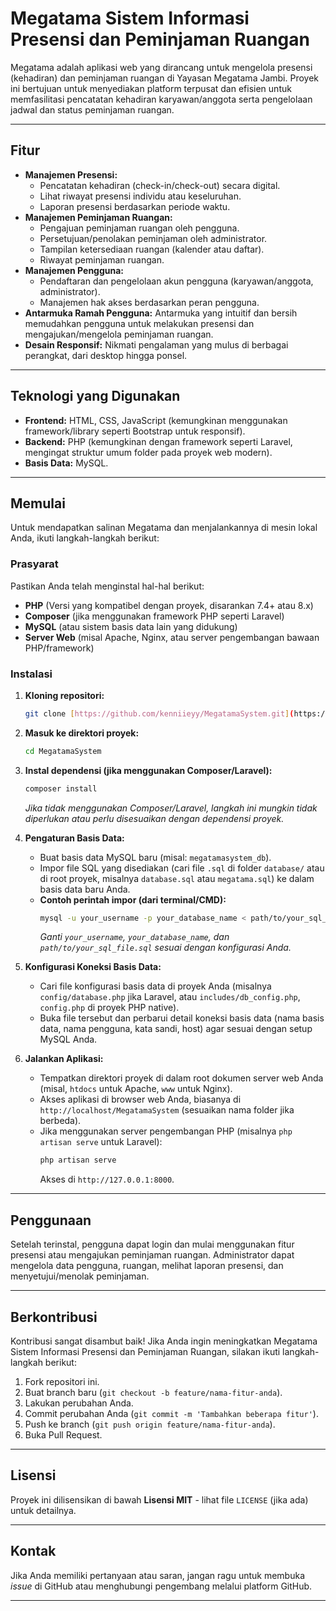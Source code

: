 # Megatama Sistem Informasi Presensi dan Peminjaman Ruangan

Megatama adalah aplikasi web yang dirancang untuk mengelola presensi (kehadiran) dan peminjaman ruangan di Yayasan Megatama Jambi. Proyek ini bertujuan untuk menyediakan platform terpusat dan efisien untuk memfasilitasi pencatatan kehadiran karyawan/anggota serta pengelolaan jadwal dan status peminjaman ruangan.

---

## Fitur

* **Manajemen Presensi:**
    * Pencatatan kehadiran (check-in/check-out) secara digital.
    * Lihat riwayat presensi individu atau keseluruhan.
    * Laporan presensi berdasarkan periode waktu.
* **Manajemen Peminjaman Ruangan:**
    * Pengajuan peminjaman ruangan oleh pengguna.
    * Persetujuan/penolakan peminjaman oleh administrator.
    * Tampilan ketersediaan ruangan (kalender atau daftar).
    * Riwayat peminjaman ruangan.
* **Manajemen Pengguna:**
    * Pendaftaran dan pengelolaan akun pengguna (karyawan/anggota, administrator).
    * Manajemen hak akses berdasarkan peran pengguna.
* **Antarmuka Ramah Pengguna:** Antarmuka yang intuitif dan bersih memudahkan pengguna untuk melakukan presensi dan mengajukan/mengelola peminjaman ruangan.
* **Desain Responsif:** Nikmati pengalaman yang mulus di berbagai perangkat, dari desktop hingga ponsel.

---

## Teknologi yang Digunakan

* **Frontend:** HTML, CSS, JavaScript (kemungkinan menggunakan framework/library seperti Bootstrap untuk responsif).
* **Backend:** PHP (kemungkinan dengan framework seperti Laravel, mengingat struktur umum folder pada proyek web modern).
* **Basis Data:** MySQL.

---

## Memulai

Untuk mendapatkan salinan Megatama dan menjalankannya di mesin lokal Anda, ikuti langkah-langkah berikut:

### Prasyarat

Pastikan Anda telah menginstal hal-hal berikut:

* **PHP** (Versi yang kompatibel dengan proyek, disarankan 7.4+ atau 8.x)
* **Composer** (jika menggunakan framework PHP seperti Laravel)
* **MySQL** (atau sistem basis data lain yang didukung)
* **Server Web** (misal Apache, Nginx, atau server pengembangan bawaan PHP/framework)

### Instalasi

1.  **Kloning repositori:**

    ```bash
    git clone [https://github.com/kenniieyy/MegatamaSystem.git](https://github.com/kenniieyy/MegatamaSystem.git)
    ```

2.  **Masuk ke direktori proyek:**

    ```bash
    cd MegatamaSystem
    ```

3.  **Instal dependensi (jika menggunakan Composer/Laravel):**

    ```bash
    composer install
    ```

    *Jika tidak menggunakan Composer/Laravel, langkah ini mungkin tidak diperlukan atau perlu disesuaikan dengan dependensi proyek.*

4.  **Pengaturan Basis Data:**

    * Buat basis data MySQL baru (misal: `megatamasystem_db`).
    * Impor file SQL yang disediakan (cari file `.sql` di folder `database/` atau di root proyek, misalnya `database.sql` atau `megatama.sql`) ke dalam basis data baru Anda.
    * **Contoh perintah impor (dari terminal/CMD):**
        ```bash
        mysql -u your_username -p your_database_name < path/to/your_sql_file.sql
        ```
        *Ganti `your_username`, `your_database_name`, dan `path/to/your_sql_file.sql` sesuai dengan konfigurasi Anda.*

5.  **Konfigurasi Koneksi Basis Data:**

    * Cari file konfigurasi basis data di proyek Anda (misalnya `config/database.php` jika Laravel, atau `includes/db_config.php`, `config.php` di proyek PHP native).
    * Buka file tersebut dan perbarui detail koneksi basis data (nama basis data, nama pengguna, kata sandi, host) agar sesuai dengan setup MySQL Anda.

6.  **Jalankan Aplikasi:**

    * Tempatkan direktori proyek di dalam root dokumen server web Anda (misal, `htdocs` untuk Apache, `www` untuk Nginx).
    * Akses aplikasi di browser web Anda, biasanya di `http://localhost/MegatamaSystem` (sesuaikan nama folder jika berbeda).
    * Jika menggunakan server pengembangan PHP (misalnya `php artisan serve` untuk Laravel):
        ```bash
        php artisan serve
        ```
        Akses di `http://127.0.0.1:8000`.

---

## Penggunaan

Setelah terinstal, pengguna dapat login dan mulai menggunakan fitur presensi atau mengajukan peminjaman ruangan. Administrator dapat mengelola data pengguna, ruangan, melihat laporan presensi, dan menyetujui/menolak peminjaman.

---

## Berkontribusi

Kontribusi sangat disambut baik! Jika Anda ingin meningkatkan Megatama Sistem Informasi Presensi dan Peminjaman Ruangan, silakan ikuti langkah-langkah berikut:

1.  Fork repositori ini.
2.  Buat branch baru (`git checkout -b feature/nama-fitur-anda`).
3.  Lakukan perubahan Anda.
4.  Commit perubahan Anda (`git commit -m 'Tambahkan beberapa fitur'`).
5.  Push ke branch (`git push origin feature/nama-fitur-anda`).
6.  Buka Pull Request.

---

## Lisensi

Proyek ini dilisensikan di bawah **Lisensi MIT** - lihat file `LICENSE` (jika ada) untuk detailnya.

---

## Kontak

Jika Anda memiliki pertanyaan atau saran, jangan ragu untuk membuka *issue* di GitHub atau menghubungi pengembang melalui platform GitHub.

---
